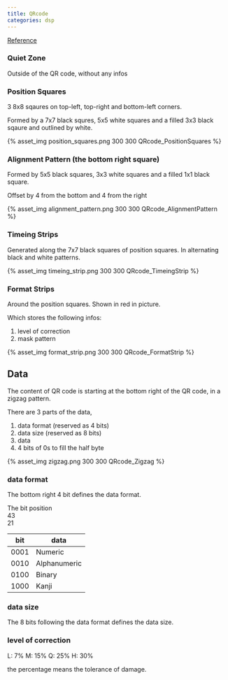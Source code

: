```yaml
---
title: QRcode
categories: dsp
---
```


[Reference](https://www.youtube.com/watch?v=w5ebcowAJD8)

### Quiet Zone

Outside of the QR code, without any infos

### Position Squares

3 8x8 sqaures on top-left, top-right and bottom-left corners.

Formed by a 7x7 black squres, 5x5 white squares and a filled 3x3 black sqaure and outlined by white.

{% asset_img position_squares.png 300 300 QRcode_PositionSquares %}

### Alignment Pattern (the bottom right square)

Formed by 5x5 black squares, 3x3 white squares and a filled 1x1 black square.

Offset by 4 from the bottom and 4 from the right

{% asset_img alignment_pattern.png 300 300 QRcode_AlignmentPattern %}

### Timeing Strips

Generated along the 7x7 black squares of position squares. In alternating black and white patterns.

{% asset_img timeing_strip.png 300 300 QRcode_TimeingStrip %}

### Format Strips

Around the position squares. Shown in red in picture.

Which stores the following infos:

1. level of correction
2. mask pattern

{% asset_img format_strip.png 300 300 QRcode_FormatStrip %}

## Data

The content of QR code is starting at the bottom right of the QR code, in a zigzag pattern.

There are 3 parts of the data,

1. data format (reserved as 4 bits)
2. data size (reserved as 8 bits)
3. data
4. 4 bits of 0s to fill the half byte

{% asset_img zigzag.png 300 300 QRcode_Zigzag %}

### data format

The bottom right 4 bit defines the data format.

The bit position \
43\
21

| bit  | data         |
| ---- | ------------ |
| 0001 | Numeric      |
| 0010 | Alphanumeric |
| 0100 | Binary       |
| 1000 | Kanji        |

### data size

The 8 bits following the data format defines the data size.

### level of correction

L: 7%
M: 15%
Q: 25%
H: 30%

the percentage means the tolerance of damage.
